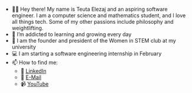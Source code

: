 - :woman_technologist: Hey there! My name is Teuta Elezaj and an aspiring software engineer. I am a computer science and mathematics student, and I love all things tech. Some of my other passions include philosophy and weightlifting.
- 🌱 I’m addicted to learning and growing every day
- :dna: I am the founder and president of the Women in STEM club at my university
- :computer: I am starting a software engineering internship in February
- 📫 How to find me: 
  - :speech_balloon: [LinkedIn](https://www.linkedin.com/in/teutaelezaj/)
  - :email: [E-Mail](mailto:teutaelezaj101@gmail.com)
  - :video_camera: [YouTube](https://www.youtube.com/channel/UC11ce69leCAWuG5L2uo4qHw)
